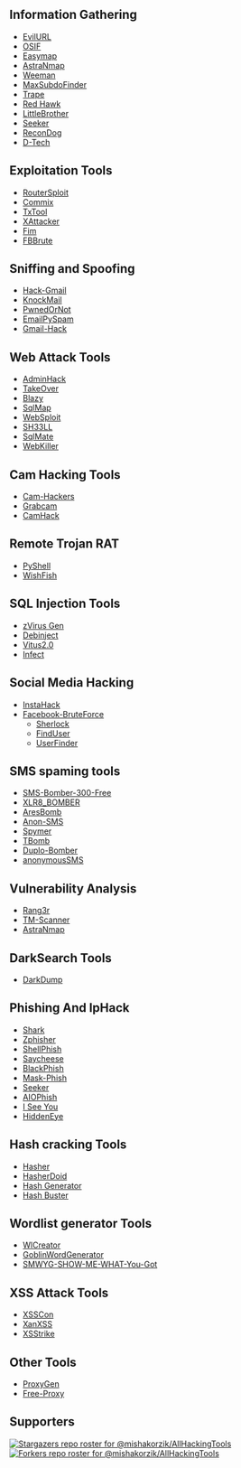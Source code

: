 ## Information Gathering
- <a href="https://github.com/UndeadSec/EvilURL.git">EvilURL</a>
- <a href="https://github.com/ciku370/OSIF">OSIF</a>
- <a href="https://github.com/Cvar1984/Easymap">Easymap</a>
- <a href="https://github.com/Gameye98/AstraNmap">AstraNmap</a>
- <a href="https://github.com/evait-security/weeman">Weeman</a>
- <a href="https://github.com/exlinee/MaxSubdoFinder">MaxSubdoFinder</a>
- <a href="https://github.com/jofpin/trape.git">Trape</a>
- <a href="https://github.com/Tuhinshubhra/RED_HAWK">Red Hawk</a>
- <a href="https://github.com/Lulz3xploit/LittleBrother">LittleBrother</a>
- <a href="https://github.com/thewhiteh4t/seeker.git">Seeker</a>
- <a href="https://github.com/s0md3v/ReconDog">ReconDog</a>
- <a href="https://github.com/bibortone/D-Tech">D-Tech</a>

## Exploitation Tools
- <a href="https://www.github.com/threat9/routersploit">RouterSploit</a>
- <a href="https://github.com/commixproject/commix.git">Commix</a>
- <a href="https://github.com/kuburan/txtool.git">TxTool</a>
- <a href="https://github.com/Moham3dRiahi/XAttacker.git">XAttacker</a>
- <a href="https://github.com/karjok/fim">Fim</a>
- <a href="https://github.com/Gameye98/FBBrute">FBBrute</a>

## Sniffing and Spoofing
- <a href="https://github.com/d4az/hack-gmail.git">Hack-Gmail</a>
- <a href="https://github.com/4w4k3/KnockMail.git">KnockMail</a>
- <a href="https://github.com/thewhiteh4t/pwnedOrNot.git">PwnedOrNot</a>
- <a href="https://github.com/Curioo/emailpyspam.git">EmailPySpam</a>
- <a href="https://github.com/mishakorzik/Gmail-Hack">Gmail-Hack</a>

## Web Attack Tools
- <a href="https://github.com/mishakorzik/AdminHack">AdminHack</a>
- <a href="https://github.com/m4ll0k/takeover.git">TakeOver</a>
- <a href="https://github.com/UltimateHackers/Blazy">Blazy</a>
- <a href="https://github.com/sqlmapproject/sqlmap.git">SqlMap</a>
- <a href="https://github.com/websploit/websploit.git">WebSploit</a>
- <a href="https://github.com/LOoLzeC/SH33LL">SH33LL</a>
- <a href="https://github.com/s0md3v/sqlmate">SqlMate</a>
- <a href="https://github.com/ultrasecurity/webkiller.git">WebKiller</a>

## Cam Hacking Tools
- <a href="https://github.com/AngelSecurityTeam/Cam-Hackers">Cam-Hackers</a>
- <a href="https://github.com/noob-hackers/grabcam">Grabcam</a>
- <a href="https://github.com/Devil-Tigers/CamHack.git">CamHack</a>

## Remote Trojan RAT
- <a href="https://github.com/knassar702/pyshell">PyShell</a>
- <a href="https://github.com/kinghacker0/WishFish">WishFish</a>

## SQL Injection Tools
- <a href="https://github.com/ZechBron/zVirus-Gen">zVirus Gen</a>
- <a href="https://github.com/UndeadSec/Debinject.git">Debinject</a>
- <a href="https://github.com/Terror696/Vitus2.0">Vitus2.0</a>
- <a href="https://github.com/mishakorzik/Infect">Infect</a>

## Social Media Hacking
- <a href="https://github.com/evildevill/instahack">InstaHack</a>
- <a href="https://github.com/IAmBlackHacker/Facebook-BruteForce">Facebook-BruteForce</a>
    - <a href="https://github.com/sherlock-project/sherlock.git">Sherlock</a>
    - <a href="https://github.com/xHak9x/finduser">FindUser</a>
    - <a href="https://github.com/mishakorzik/UserFinder">UserFinder</a>

## SMS spaming tools
- <a href="https://github.com/3UMOBKA/SMS-Bomber-300-Free">SMS-Bomber-300-Free</a>
- <a href="https://github.com/anubhavanonymous/XLR8_BOMBER">XLR8_BOMBER</a>
- <a href="https://github.com/MaksPV/AresBomb">AresBomb</a>
- <a href="https://github.com/HACK3RY2J/Anon-SMS.git">Anon-SMS</a>
- <a href="https://github.com/FSystem88/spymer">Spymer</a>
- <a href="https://github.com/TheSpeedX/TBomb.git">TBomb</a>
- <a href="https://github.com/batiscuff/duplo-bomber">Duplo-Bomber</a>
- <a href="https://github.com/mishakorzik/anonymousSMS">anonymousSMS</a>

## Vulnerability Analysis
- <a href="https://github.com/floriankunushevci/rang3r">Rang3r</a>
- <a href="https://github.com/TechnicalMujeeb/TM-scanner.git">TM-Scanner</a>
- <a href="https://github.com/Gameye98/AstraNmap">AstraNmap</a>

## DarkSearch Tools
- <a href="https://github.com/josh0xA/darkdump">DarkDump</a>

## Phishing And IpHack
- <a href="https://github.com/Bhaviktutorials/shark">Shark</a>
- <a href="https://github.com/htr-tech/zphisher.git">Zphisher</a>
- <a href="https://github.com/AbirHasan2005/ShellPhish">ShellPhish</a>
- <a href="https://github.com/hangetzzu/saycheese">Saycheese</a>
- <a href="https://github.com/iinc0gnit0/BlackPhish">BlackPhish</a>
- <a href="https://github.com/mishakorzik/Mask-Phish.Termux">Mask-Phish</a>
- <a href="https://github.com/thewhiteh4t/seeker.git">Seeker</a>
- <a href="https://github.com/DeepSociety/AIOPhish">AIOPhish</a>
- <a href="https://github.com/Viralmaniar/I-See-You.git">I See You</a>
- <a href="https://github.com/DarkSecDevelopers/HiddenEye-Legacy">HiddenEye</a>

## Hash cracking Tools
- <a href="https://github.com/ciku370/hasher">Hasher</a>
- <a href="https://github.com/thamahaxor/hasherdoid">HasherDoid</a>
- <a href="https://github.com/ciku370/hash-generator">Hash Generator</a>
- <a href="https://github.com/s0md3v/Hash-Buster">Hash Buster</a>

## Wordlist generator Tools
- <a href="https://github.com/Keshav2136/wlcreator">WlCreator</a>
- <a href="https://github.com/UndeadSec/GoblinWordGenerator.git">GoblinWordGenerator</a>
- <a href="https://github.com/Viralmaniar/SMWYG-Show-Me-What-You-Got.git">SMWYG-SHOW-ME-WHAT-You-Got</a>

## XSS Attack Tools
- <a href="https://github.com/menkrep1337/XSSCon">XSSCon</a>
- <a href="https://github.com/Ekultek/XanXSS">XanXSS</a>
- <a href="https://github.com/s0md3v/XSStrike">XSStrike</a>

## Other Tools
- <a href="https://github.com/tuhin1729/ProxyGen.git">ProxyGen</a>
- <a href="https://github.com/mishakorzik/Free-Proxy">Free-Proxy</a>

## Supporters
[![Stargazers repo roster for @mishakorzik/AllHackingTools](https://reporoster.com/stars/mishakorzik/AllHackingTools)](https://github.com/mishakorzik/AllHackingTools/stargazers)
[![Forkers repo roster for @mishakorzik/AllHackingTools](https://reporoster.com/forks/mishakorzik/AllHackingTools)](https://github.com/mishakorzik/AllHackingTools/members)












